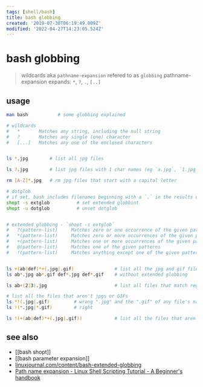 ```yaml
---
tags: [shell/bash]
title: bash globbing
created: '2019-07-30T06:19:49.009Z'
modified: '2022-04-27T14:23:05.524Z'
---
```


# bash globbing

> wildcards aka `pathname-expansion` refered to as `globbing`
> pathname-expansion expands: `*`, `?`, `.`, `[..]`

## usage

```sh
man bash           # some globbing explained

# wildcards
#   *       Matches any string, including the null string
#   ?       Matches any single (one) character
#   [...]   Matches any one of the enclosed characters


ls *.jpg        # list all jpg files

ls ?.jpg        # list jpg files with 1 char names (eg `a.jpg`, `1.jpg`)

rm [A-Z]*.jpg   # rm jpg files that start with a capital letter

# dotglob
# if set, bash includes filenames beginning with a `.` in the results of pathname expansion
shopt -s extglob          # set extended globbint
shopt -u dotglob          # unset dotglob


# extended globbing - `shopt -s extglob`
#   ?(pattern-list)     Matches zero or one occurrence of the given patterns
#   *(pattern-list)     Matches zero or more occurrences of the given patterns
#   +(pattern-list)     Matches one or more occurrences of the given patterns
#   @(pattern-list)     Matches one of the given patterns
#   !(pattern-list)     Matches anything except one of the given patterns


ls +(ab|def)*+(.jpg|.gif)               # list all the jpg and gif files that start with either "ab" or "def
ls ab*.jpg ab*.gif def*.jpg def*.gif    # without extended globbing

ls ab+(2|3).jpg                         # list all files that match regex "ab(2|3)+.jpg"

# list all the files that aren't jpgs or GIFs
ls *!(.jpg|.gif)         # wrong ".jpg" and the ".gif" of any file's name end up getting matched by the "*" and the null string at the end of the file
ls !(*.jpg|*.gif)        # right

ls !(+(ab|def)*+(.jpg|.gif))            # list all the files that aren't jpg or gif files and start with either "ab" or "def"
```

## see also

- [[bash shopt]]
- [[bash parameter expansion]]
- [linuxjournal.com/content/bash-extended-globbing](https://www.linuxjournal.com/content/bash-extended-globbing)
- [Path name expansion - Linux Shell Scripting Tutorial - A Beginner's handbook](http://bash.cyberciti.biz/guide/Path_name_expansion)


